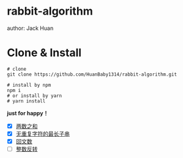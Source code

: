 # rabbit-algorithm

author: Jack Huan

# Clone & Install

```shell
# clone
git clone https://github.com/HuanBaby1314/rabbit-algorithm.git
```

```shell
# install by npm
npm i
# or install by yarn
# yarn install
```

**just for happy！**

- [x] [两数之和](https://github.com/HuanBaby1314/rabbit-algorithm/tree/main/algorithm/twoSum)
- [x] [无重复字符的最长子串](https://github.com/HuanBaby1314/rabbit-algorithm/algorithm/longestSubstring)
- [x] [回文数](https://github.com/HuanBaby1314/rabbit-algorithm/algorithm/isPalindrome)
- [ ] [整数反转](https://github.com/HuanBaby1314/rabbit-algorithm/algorithm/reverse)
